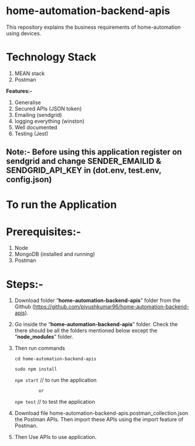 # home-automation-backend-apis
This repository  explains the business requirements of home-automation using devices.

# Technology Stack
1. MEAN stack
2. Postman

**Features:-**
1. Generalise
2. Secured APIs (JSON token)
3. Emailing (sendgrid)
4. logging everything (winston)
5. Well documented 
6. Testing (Jest)

## Note:- Before using this application register on sendgrid and change SENDER_EMAILID & SENDGRID_API_KEY in (dot.env, test.env, config.json)


# To run the Application

# Prerequisites:- 
1. Node   
2. MongoDB (installed and running)
3. Postman

# Steps:- 
1. Download folder “**home-automation-backend-apis**” folder from the Github (https://github.com/piyushkumar96/home-automation-backend-apis).

2. Go inside the “**home-automation-backend-apis**” folder. Check the there should be all the folders mentioned below except the “**node_modules**” folder. 

3. Then run commands

	`cd home-automation-backend-apis`

	`sudo npm install`

	`npm start`                               // to run the application

                or 
                
    `npm test`                               // to test the application

4. Download file home-automation-backend-apis.postman_collection.json the Postman APIs. Then import these APIs using the import feature of Postman.

5. Then Use APIs to use application. 
